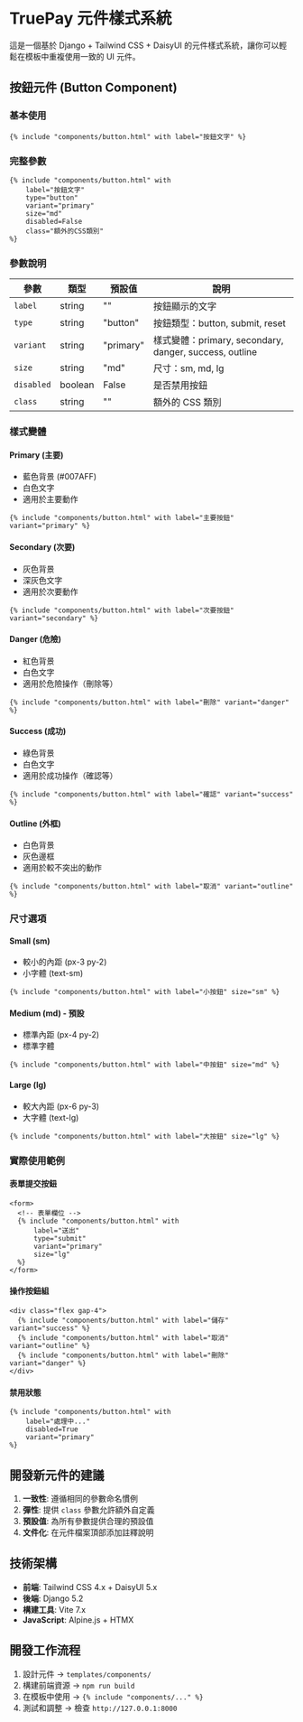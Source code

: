 # TruePay 元件樣式系統

這是一個基於 Django + Tailwind CSS + DaisyUI 的元件樣式系統，讓你可以輕鬆在模板中重複使用一致的 UI 元件。

## 按鈕元件 (Button Component)

### 基本使用

```django
{% include "components/button.html" with label="按鈕文字" %}
```

### 完整參數

```django
{% include "components/button.html" with 
    label="按鈕文字" 
    type="button"
    variant="primary"
    size="md"
    disabled=False
    class="額外的CSS類別"
%}
```

### 參數說明

| 參數 | 類型 | 預設值 | 說明 |
|------|------|--------|------|
| `label` | string | "" | 按鈕顯示的文字 |
| `type` | string | "button" | 按鈕類型：button, submit, reset |
| `variant` | string | "primary" | 樣式變體：primary, secondary, danger, success, outline |
| `size` | string | "md" | 尺寸：sm, md, lg |
| `disabled` | boolean | False | 是否禁用按鈕 |
| `class` | string | "" | 額外的 CSS 類別 |

### 樣式變體

#### Primary (主要)
- 藍色背景 (#007AFF)
- 白色文字
- 適用於主要動作

```django
{% include "components/button.html" with label="主要按鈕" variant="primary" %}
```

#### Secondary (次要)
- 灰色背景
- 深灰色文字
- 適用於次要動作

```django
{% include "components/button.html" with label="次要按鈕" variant="secondary" %}
```

#### Danger (危險)
- 紅色背景
- 白色文字
- 適用於危險操作（刪除等）

```django
{% include "components/button.html" with label="刪除" variant="danger" %}
```

#### Success (成功)
- 綠色背景
- 白色文字
- 適用於成功操作（確認等）

```django
{% include "components/button.html" with label="確認" variant="success" %}
```

#### Outline (外框)
- 白色背景
- 灰色邊框
- 適用於較不突出的動作

```django
{% include "components/button.html" with label="取消" variant="outline" %}
```

### 尺寸選項

#### Small (sm)
- 較小的內距 (px-3 py-2)
- 小字體 (text-sm)

```django
{% include "components/button.html" with label="小按鈕" size="sm" %}
```

#### Medium (md) - 預設
- 標準內距 (px-4 py-2)
- 標準字體

```django
{% include "components/button.html" with label="中按鈕" size="md" %}
```

#### Large (lg)
- 較大內距 (px-6 py-3)
- 大字體 (text-lg)

```django
{% include "components/button.html" with label="大按鈕" size="lg" %}
```

### 實際使用範例

#### 表單提交按鈕
```django
<form>
  <!-- 表單欄位 -->
  {% include "components/button.html" with 
      label="送出" 
      type="submit" 
      variant="primary" 
      size="lg" 
  %}
</form>
```

#### 操作按鈕組
```django
<div class="flex gap-4">
  {% include "components/button.html" with label="儲存" variant="success" %}
  {% include "components/button.html" with label="取消" variant="outline" %}
  {% include "components/button.html" with label="刪除" variant="danger" %}
</div>
```

#### 禁用狀態
```django
{% include "components/button.html" with 
    label="處理中..." 
    disabled=True 
    variant="primary" 
%}
```

## 開發新元件的建議

1. **一致性**: 遵循相同的參數命名慣例
2. **彈性**: 提供 `class` 參數允許額外自定義
3. **預設值**: 為所有參數提供合理的預設值
4. **文件化**: 在元件檔案頂部添加註釋說明

## 技術架構

- **前端**: Tailwind CSS 4.x + DaisyUI 5.x
- **後端**: Django 5.2
- **構建工具**: Vite 7.x
- **JavaScript**: Alpine.js + HTMX

## 開發工作流程

1. 設計元件 → `templates/components/`
2. 構建前端資源 → `npm run build`
3. 在模板中使用 → `{% include "components/..." %}`
4. 測試和調整 → 檢查 `http://127.0.0.1:8000`
